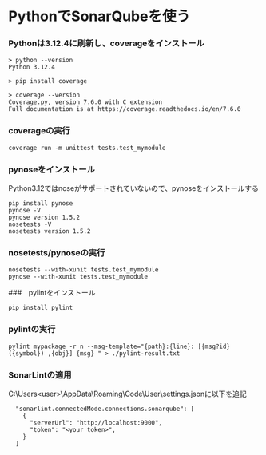 # PythonでSonarQubeを使う

### Pythonは3.12.4に刷新し、coverageをインストール
```
> python --version
Python 3.12.4

> pip install coverage

> coverage --version
Coverage.py, version 7.6.0 with C extension
Full documentation is at https://coverage.readthedocs.io/en/7.6.0
```

### coverageの実行
```
coverage run -m unittest tests.test_mymodule
```

### pynoseをインストール
Python3.12ではnoseがサポートされていないので、pynoseをインストールする
```
pip install pynose
pynose -V
pynose version 1.5.2
nosetests -V
nosetests version 1.5.2
```

### nosetests/pynoseの実行
```
nosetests --with-xunit tests.test_mymodule
pynose --with-xunit tests.test_mymodule
```

###　pylintをインストール
```
pip install pylint
```

### pylintの実行
```
pylint mypackage -r n --msg-template="{path}:{line}: [{msg?id}({symbol}) ,{obj}] {msg} " > ./pylint-result.txt
```

### SonarLintの適用
C:\Users\<user>\AppData\Roaming\Code\User\settings.jsonに以下を追記
```
  "sonarlint.connectedMode.connections.sonarqube": [
    {
      "serverUrl": "http://localhost:9000",
      "token": "<your token>",
    }
  ]
```
